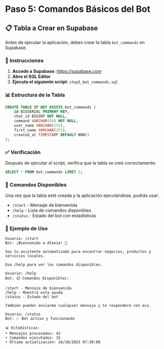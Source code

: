 # Paso 5: Comandos Básicos del Bot

## 📋 Tabla a Crear en Supabase

Antes de ejecutar la aplicación, debes crear la tabla `bot_commands` en Supabase.

### 🔧 Instrucciones

1. **Accede a Supabase**: https://supabase.com
2. **Abre el SQL Editor**
3. **Ejecuta el siguiente script**: `step5_bot_commands.sql`

### 📊 Estructura de la Tabla

```sql
CREATE TABLE IF NOT EXISTS bot_commands (
    id BIGSERIAL PRIMARY KEY,
    chat_id BIGINT NOT NULL,
    command VARCHAR(50) NOT NULL,
    user_name VARCHAR(255),
    first_name VARCHAR(255),
    created_at TIMESTAMP DEFAULT NOW()
);
```

### ✅ Verificación

Después de ejecutar el script, verifica que la tabla se creó correctamente:

```sql
SELECT * FROM bot_commands LIMIT 5;
```

### 🎯 Comandos Disponibles

Una vez que la tabla esté creada y la aplicación ejecutándose, podrás usar:

- `/start` - Mensaje de bienvenida
- `/help` - Lista de comandos disponibles
- `/status` - Estado del bot con estadísticas

### 📝 Ejemplo de Uso

```
Usuario: /start
Bot: ¡Bienvenido a Alexia! 🤖

Soy tu asistente automatizado para encontrar negocios, productos y servicios locales.

Usa /help para ver los comandos disponibles.
```

```
Usuario: /help
Bot: 📋 Comandos disponibles:

/start - Mensaje de bienvenida
/help - Muestra esta ayuda
/status - Estado del bot

También puedes enviarme cualquier mensaje y te responderé con eco.
```

```
Usuario: /status
Bot: ✅ Bot activo y funcionando

📊 Estadísticas:
• Mensajes procesados: 42
• Comandos ejecutados: 15
• Última actualización: 16/10/2025 07:30:00
```
